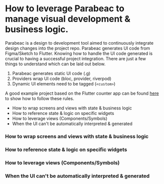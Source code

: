 # How to leverage Parabeac to manage visual development & business logic.

Parabeac is a design to development tool aimed to continuously integrate design changes into the project repo. Parabeac generates UI code from Figma/Sketch to Flutter. Knowing how to handle the UI code generated is crucial to having a successful project integration. There are just a few things to understand which can be laid out below. 

1. Parabeac generates static UI code (.g)
2. Providers wrap UI code (bloc, provider, riverpod)
3. Dynamic UI elements need to be tagged (`<custom>`)

A good example project based on the Flutter counter app can be found [here](https://github.com/Parabeac/parabeac_generated_counter_app) to show how to follow these rules.

* How to wrap screens and views with state & business logic
* How to reference state & logic on specific widgets
* How to leverage views (Components/Symbols)
* When the UI can't be automatically interpreted & generated

### How to wrap screens and views with state & business logic
### How to reference state & logic on specific widgets
### How to leverage views (Components/Symbols)
### When the UI can't be automatically interpreted & generated